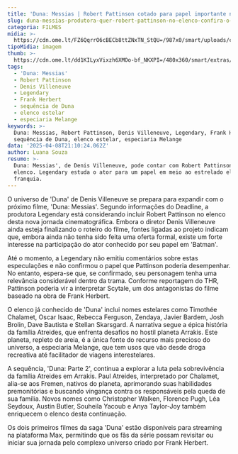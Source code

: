 ```yaml
---
title: 'Duna: Messias | Robert Pattinson cotado para papel importante na sequência'
slug: duna-messias-produtora-quer-robert-pattinson-no-elenco-confira-o-papel
categoria: FILMES
midia: >-
  https://cdn.ome.lt/FZ6QqrrO6cBECb8ttZNxTN_StQU=/987x0/smart/uploads/conteudo/fotos/OMELETE_CAPA_-_2025-03-20T133745.354.png
tipoMidia: imagem
thumb: >-
  https://cdn.ome.lt/dd1KILyxVixzh6XMOo-bf_NKXPI=/480x360/smart/extras/conteudos/robert-pattinson.webp
tags:
  - 'Duna: Messias'
  - Robert Pattinson
  - Denis Villeneuve
  - Legendary
  - Frank Herbert
  - sequência de Duna
  - elenco estelar
  - especiaria Melange
keywords: >-
  Duna: Messias, Robert Pattinson, Denis Villeneuve, Legendary, Frank Herbert,
  sequência de Duna, elenco estelar, especiaria Melange
data: '2025-04-08T21:10:24.062Z'
author: Luana Souza
resumo: >-
  Duna: Messias', de Denis Villeneuve, pode contar com Robert Pattinson no
  elenco. Legendary estuda o ator para um papel em meio ao estrelado elenco da
  franquia.
---
```


O universo de 'Duna' de Denis Villeneuve se prepara para expandir com o próximo filme, 'Duna: Messias'. Segundo informações do Deadline, a produtora Legendary está considerando incluir Robert Pattinson no elenco desta nova jornada cinematográfica. Embora o diretor Denis Villeneuve ainda esteja finalizando o roteiro do filme, fontes ligadas ao projeto indicam que, embora ainda não tenha sido feita uma oferta formal, existe um forte interesse na participação do ator conhecido por seu papel em 'Batman'.

Até o momento, a Legendary não emitiu comentários sobre estas especulações e não confirmou o papel que Pattinson poderia desempenhar. No entanto, espera-se que, se confirmado, seu personagem tenha uma relevância considerável dentro da trama. Conforme reportagem do THR, Pattinson poderia vir a interpretar Scytale, um dos antagonistas do filme baseado na obra de Frank Herbert.

O elenco já conhecido de 'Duna' inclui nomes estelares como Timothée Chalamet, Oscar Isaac, Rebecca Ferguson, Zendaya, Javier Bardem, Josh Brolin, Dave Bautista e Stellan Skarsgard. A narrativa segue a épica história da família Atreides, que enfrenta desafios no hostil planeta Arrakis. Este planeta, repleto de areia, é a única fonte do recurso mais precioso do universo, a especiaria Melange, que tem usos que vão desde droga recreativa até facilitador de viagens interestelares.

A sequência, 'Duna: Parte 2', continua a explorar a luta pela sobrevivência da família Atreides em Arrakis. Paul Atreides, interpretado por Chalamet, alia-se aos Fremen, nativos do planeta, aprimorando suas habilidades premonitórias e buscando vingança contra os responsáveis pela queda de sua família. Novos nomes como Christopher Walken, Florence Pugh, Léa Seydoux, Austin Butler, Souheila Yacoub e Anya Taylor-Joy também enriquecem o elenco desta continuação.

Os dois primeiros filmes da saga 'Duna' estão disponíveis para streaming na plataforma Max, permitindo que os fãs da série possam revisitar ou iniciar sua jornada pelo complexo universo criado por Frank Herbert.
